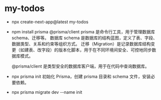 # my-todos

- npx create-next-app@latest my-todos
- npm install prisma @prisma/client
    prisma 是命令行工具，用于管理数据库 schema、迁移等。
    数据库 schema 是数据库的结构蓝图，定义了表、字段、数据类型、关系和约束等组织方式。
    迁移（Migration）是记录数据库结构变更（如建表、改字段）的版本化脚本，用于在不同环境间安全、可控地同步数据库模式。

    @prisma/client 是类型安全的数据库客户端，用于在代码中查询数据库。

- npx prisma init
    初始化 Prisma，创建 prisma 目录和 schema 文件，安装必要依赖。


- npx prisma migrate dev --name init